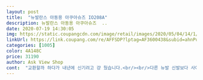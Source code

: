 ```yaml
---
layout: post 
title:  "뉴발란스 아동용 아쿠아슈즈 IO208A" 
description: 뉴발란스 아동용 아쿠아슈즈  ..
date: 2020-07-19 14:30:05 
img: https://static.coupangcdn.com/image/retail/images/2020/05/04/14/1/c9eeef99-be23-43d0-9b9f-2586058abf7d.jpg 
linkUrl: https://link.coupang.com/re/AFFSDP?lptag=AF3600438&subid=ahnPublicAsk&pageKey=1796020771&itemId=2661077378&vendorItemId=70638230910&traceid=V0-113-33e76040c7ff6b53 
categories: [1005] 
color: 4A148C 
price: 31190 
author: Ask View Shop 
cont:  "교환할까 하다가 내년에 신기려고 걍 뒀습니다.<br/><br/>다른 뉴발 신발보다 사이즈가 조금 더 크네요.<br/><br/>바닥 고무창이라 미끄러질 염려도 없구요<br/>품질은 좋습니다.<br/><br/>" 
---
```

